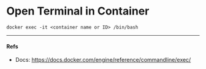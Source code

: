 # Open Terminal in Container

```shell
docker exec -it <container name or ID> /bin/bash
```

---

#### Refs

- Docs: https://docs.docker.com/engine/reference/commandline/exec/
